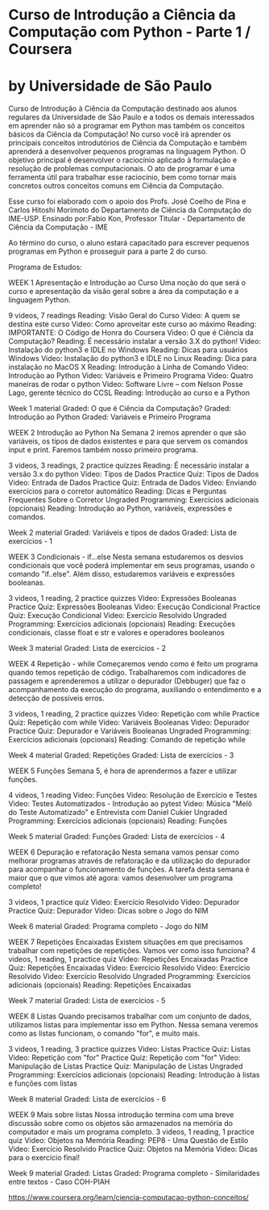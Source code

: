 # Curso de Introdução a Ciência da Computação com Python - Parte 1 / Coursera
# by Universidade de São Paulo

Curso de Introdução à Ciência da Computação destinado aos alunos regulares da Universidade de São Paulo e a todos os demais interessados em aprender não só a programar em Python mas também os conceitos básicos da Ciência da Computação!
No curso você irá aprender os principais conceitos introdutórios de Ciência da Computação e também aprenderá a desenvolver pequenos programas na linguagem Python. 
O objetivo principal é desenvolver o raciocínio aplicado à formulação e resolução de problemas computacionais. O ato de programar é uma ferramenta útil para trabalhar esse raciocínio, bem como tornar mais concretos outros conceitos comuns em Ciência da Computação.

Esse curso foi elaborado com o apoio dos Profs. José Coelho de Pina e Carlos Hitoshi Morimoto do Departamento de Ciência da Computação do IME-USP. 
Ensinado por:Fabio Kon, Professor Titular - Departamento de Ciência da Computação - IME
 
Ao término do curso, o aluno estará capacitado para escrever pequenos programas em Python e prosseguir para a parte 2 do curso.

Programa de Estudos:

WEEK 1
Apresentação e Introdução ao Curso
Uma noção do que será o curso e apresentação da visão geral sobre a área da computação e a linguagem Python.

9 videos, 7 readings
Reading: Visão Geral do Curso
Video: A quem se destina este curso
Video: Como aproveitar este curso ao máximo
Reading: IMPORTANTE: O Código de Honra do Coursera
Video: O que é Ciência da Computação?
Reading: É necessário instalar a versão 3.X do python!
Video: Instalação do python3 e IDLE no Windows
Reading: Dicas para usuários Windows
Video: Instalação do python3 e IDLE no Linux
Reading: Dica para instalação no MacOS X
Reading: Introdução à Linha de Comando
Video: Introdução ao Python
Video: Variáveis e Primeiro Programa
Video: Quatro maneiras de rodar o python
Video: Software Livre – com Nelson Posse Lago, gerente técnico do CCSL
Reading: Introdução ao curso e a Python

Week 1 material
Graded: O que é Ciência da Computação?
Graded: Introdução ao Python
Graded: Variáveis e Primeiro Programa

WEEK 2
Introdução ao Python
Na Semana 2 iremos aprender o que são variáveis, os tipos de dados existentes e para que servem os comandos input e print. Faremos também nosso primeiro programa.

3 videos, 3 readings, 2 practice quizzes
Reading: É necessário instalar a versão 3.x do python
Video: Tipos de Dados
Practice Quiz: Tipos de Dados
Video: Entrada de Dados
Practice Quiz: Entrada de Dados
Video: Enviando exercícios para o corretor automático
Reading: Dicas e Perguntas Frequentes Sobre o Corretor
Ungraded Programming: Exercícios adicionais (opcionais)
Reading: Introdução ao Python, variáveis, expressões e comandos.

Week 2 material
Graded: Variáveis e tipos de dados
Graded: Lista de exercícios - 1

WEEK 3
Condicionais - if...else
Nesta semana estudaremos os desvios condicionais que você poderá implementar em seus programas, usando o comando "if..else". Além disso, estudaremos variáveis e expressões booleanas.

3 videos, 1 reading, 2 practice quizzes
Video: Expressões Booleanas
Practice Quiz: Expressões Booleanas
Video: Execução Condicional
Practice Quiz: Execução Condicional
Video: Exercício Resolvido
Ungraded Programming: Exercícios adicionais (opcionais)
Reading: Execuções condicionais, classe float e str e valores e operadores booleanos

Week 3 material
Graded: Lista de exercícios - 2

WEEK 4
Repetição - while
Começaremos vendo como é feito um programa quando temos repetição de código. Trabalharemos com indicadores de passagem e aprenderemos a utilizar o depurador (Debbuger) que faz o acompanhamento da execução do programa, auxiliando o entendimento e a detecção de possíveis erros.

3 videos, 1 reading, 2 practice quizzes
Video: Repetição com while
Practice Quiz: Repetição com while
Video: Variáveis Booleanas
Video: Depurador
Practice Quiz: Depurador e Variáveis Booleanas
Ungraded Programming: Exercícios adicionais (opcionais)
Reading: Comando de repetição while

Week 4 material
Graded: Repetições
Graded: Lista de exercícios - 3

WEEK 5
Funções
Semana 5, é hora de aprendermos a fazer e utilizar funções.

4 videos, 1 reading
Video: Funções
Video: Resolução de Exercício e Testes
Video: Testes Automatizados - Introdução ao pytest
Video: Música "Melô do Teste Automatizado" e Entrevista com Daniel Cukier
Ungraded Programming: Exercícios adicionais (opcionais)
Reading: Funções

Week 5 material
Graded: Funções
Graded: Lista de exercícios - 4

WEEK 6
Depuração e refatoração
Nesta semana vamos pensar como melhorar programas através de refatoração e da utilização do depurador para acompanhar o funcionamento de funções. A tarefa desta semana é maior que o que vimos até agora: vamos desenvolver um programa completo!

3 videos, 1 practice quiz
Video: Exercício Resolvido
Video: Depurador
Practice Quiz: Depurador
Video: Dicas sobre o Jogo do NIM

Week 6 material
Graded: Programa completo - Jogo do NIM

WEEK 7
Repetições Encaixadas
Existem situações em que precisamos trabalhar com repetições de repetições. Vamos ver como isso funciona?
4 videos, 1 reading, 1 practice quiz
Video: Repetições Encaixadas
Practice Quiz: Repetições Encaixadas
Video: Exercício Resolvido
Video: Exercício Resolvido
Video: Exercício Resolvido
Ungraded Programming: Exercícios adicionais (opcionais)
Reading: Repetições Encaixadas

Week 7 material
Graded: Lista de exercícios - 5

WEEK 8
Listas
Quando precisamos trabalhar com um conjunto de dados, utilizamos listas para implementar isso em Python. Nessa semana veremos como as listas funcionam, o comando "for", e muito mais.

3 videos, 1 reading, 3 practice quizzes
Video: Listas
Practice Quiz: Listas
Video: Repetição com "for"
Practice Quiz: Repetição com "for"
Video: Manipulação de Listas
Practice Quiz: Manipulação de Listas
Ungraded Programming: Exercícios adicionais (opcionais)
Reading: Introdução à listas e funções com listas

Week 8 material
Graded: Lista de exercícios - 6

WEEK 9
Mais sobre listas
Nossa introdução termina com uma breve discussão sobre como os objetos são armazenados na memória do computador e mais um programa completo.
3 videos, 1 reading, 1 practice quiz
Video: Objetos na Memória
Reading: PEP8 - Uma Questão de Estilo
Video: Exercício Resolvido
Practice Quiz: Objetos na Memória
Video: Dicas para o exercício final!

Week 9 material
Graded: Listas
Graded: Programa completo - Similaridades entre textos - Caso COH-PIAH

https://www.coursera.org/learn/ciencia-computacao-python-conceitos/
